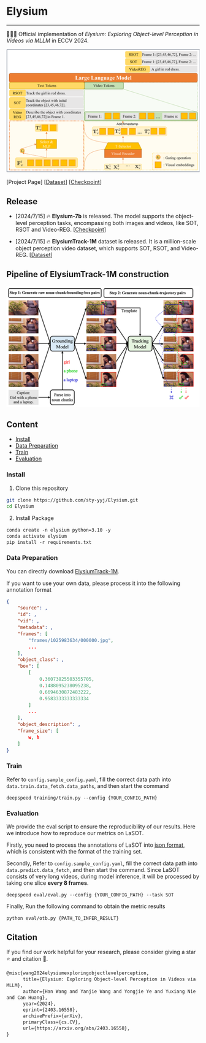 # Elysium

---

🚀🚀🚀 Official implementation of *Elysium: Exploring Object-level Perception in Videos via MLLM* in ECCV 2024.

![framework](./assets/framework.png)

[Project Page] [[Dataset](https://huggingface.co/datasets/sty-yyj/ElysiumTrack-1M)] [[Checkpoint](https://huggingface.co/sty-yyj/elysium_7b)]


## Release


- [2024/7/15] 🔥 **Elysium-7b** is released. The model supports the object-level perception tasks, encompassing both images and videos, like SOT, RSOT and Video-REG. [[Checkpoint](https://huggingface.co/sty-yyj/elysium_7b)]
  
- [2024/7/15] 🔥 **ElysiumTrack-1M** dataset is released. It is a million-scale object perception video dataset, which supports SOT, RSOT, and Video-REG. [[Dataset](https://huggingface.co/datasets/sty-yyj/ElysiumTrack-1M)]
  

## Pipeline of ElysiumTrack-1M construction

![pipeline](./assets/pipeline.png)

## Content
- [Install](#install)
- [Data Preparation](#data-preparation)
- [Train](#train)
- [Evaluation](#evaluation)

### Install

1. Clone this repository
  
  ```bash
  git clone https://github.com/sty-yyj/Elysium.git
  cd Elysium
  ```
  
2. Install Package
  
  ```Shell
  conda create -n elysium python=3.10 -y
  conda activate elysium
  pip install -r requirements.txt
  ```
  

### Data Preparation

You can directly download [ElysiumTrack-1M](https://huggingface.co/datasets/sty-yyj/ElysiumTrack-1M).

If you want to use your own data, please process it into the following annotation format

```json
{
    "source": ,
    "id": ,
    "vid": ,
    "metadata": ,
    "frames": [
        "frames/1025983634/000000.jpg",
        ...
    ],
    "object_class": ,
    "box": [
        [
            0.36073825503355705,
            0.1488095238095238,
            0.6694630872483222,
            0.9583333333333334
        ]
        ...
    ],
    "object_description": ,
    "frame_size": [
        w, h
    ]
}
```

### Train

Refer to `config.sample_config.yaml`, fill the correct data path into `data.train.data_fetch.data_paths`, and then start the command

```
deepspeed training/train.py --config {YOUR_CONFIG_PATH}
```

### Evaluation

We provide the eval script to ensure the reproducibility of our results. Here we introduce how to reproduce our metrics on LaSOT.

Firstly, you need to process the annotations of LaSOT into [json format](#data-preparation), which is consistent with the format of the training set.

Secondly, Refer to `config.sample_config.yaml`, fill the correct data path into `data.predict.data_fetch`, and then start the command. Since LaSOT consists of very long videos, during model inference, it will be processed by taking one slice **every 8 frames**.

```
deepspeed eval/eval.py --config {YOUR_CONFIG_PATH} --task SOT
```

Finally, Run the following command to obtain the metric results

```
python eval/otb.py {PATH_TO_INFER_RESULT}
```

## Citation

If you find our work helpful for your research, please consider giving a star ⭐ and citation 📝.

```
@misc{wang2024elysiumexploringobjectlevelperception,
      title={Elysium: Exploring Object-level Perception in Videos via MLLM}, 
      author={Han Wang and Yanjie Wang and Yongjie Ye and Yuxiang Nie and Can Huang},
      year={2024},
      eprint={2403.16558},
      archivePrefix={arXiv},
      primaryClass={cs.CV},
      url={https://arxiv.org/abs/2403.16558}, 
}
```